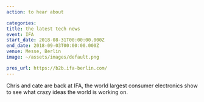 ```yaml
---
action: to hear about

categories:
title: the latest tech news
event: IFA
start_date: 2018-08-31T00:00:00.000Z
end_date: 2018-09-03T00:00:00.000Z
venue: Messe, Berlin
image: ~/assets/images/default.png

pres_url: https://b2b.ifa-berlin.com/
---
```


Chris and cate are back at IFA, the world largest consumer electronics show to see what crazy ideas the world is working on.

